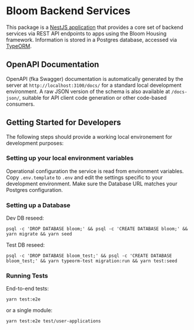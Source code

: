 # Bloom Backend Services

This package is a [NestJS application](https://docs.nestjs.com/) that provides a core set of backend services via REST API endpoints to apps using the Bloom Housing framework. Information is stored in a Postgres database, accessed via [TypeORM](https://typeorm.io/).

## OpenAPI Documentation

OpenAPI (fka Swagger) documentation is automatically generated by the server at `http://localhost:3100/docs/` for a standard local development environment. A raw JSON version of the schema is also available at `/docs-json/`, suitable for API client code generation or other code-based consumers.

## Getting Started for Developers

The following steps should provide a working local environement for development purposes:

### Setting up your local environment variables

Operational configuration the service is read from environment variables. Copy `.env.template` to `.env` and edit the settings specific to your development environment. Make sure the Database URL matches your Postgres configuration.

### Setting up a Database

Dev DB reseed:

```shell script
psql -c 'DROP DATABASE bloom;' && psql -c 'CREATE DATABASE bloom;' && yarn migrate && yarn seed
```

Test DB reseed:

```shell script
psql -c 'DROP DATABASE bloom_test;' && psql -c 'CREATE DATABASE bloom_test;' && yarn typeorm-test migration:run && yarn test:seed
```

### Running Tests

End-to-end tests:

```shell script
yarn test:e2e
```

or a single module:

```shell script
yarn test:e2e test/user-applications
```

